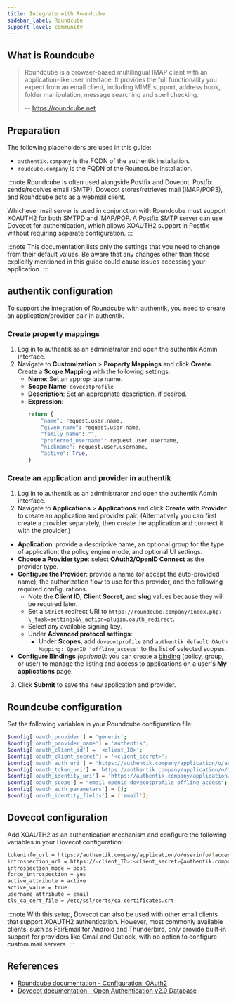 ```yaml
---
title: Integrate with Roundcube
sidebar_label: Roundcube
support_level: community
---
```


## What is Roundcube

> Roundcube is a browser-based multilingual IMAP client with an application-like user interface. It provides the full functionality you expect from an email client, including MIME support, address book, folder manipulation, message searching and spell checking.
>
> -- https://roundcube.net

## Preparation

The following placeholders are used in this guide:

- `authentik.company` is the FQDN of the authentik installation.
- `roudcube.company` is the FQDN of the Roundcube installation.

:::note
Roundcube is often used alongside Postfix and Dovecot. Postfix sends/receives email (SMTP), Dovecot stores/retrieves mail (IMAP/POP3), and Roundcube acts as a webmail client.

Whichever mail server is used in conjunction with Roundcube must support XOAUTH2 for both SMTPD and IMAP/POP. A Postfix SMTP server can use Dovecot for authentication, which allows XOAUTH2 support in Postfix without requiring separate configuration.
:::

:::note
This documentation lists only the settings that you need to change from their default values. Be aware that any changes other than those explicitly mentioned in this guide could cause issues accessing your application.
:::

## authentik configuration

To support the integration of Roundcube with authentik, you need to create an application/provider pair in authentik.

### Create property mappings

1. Log in to authentik as an administrator and open the authentik Admin interface.
2. Navigate to **Customization** > **Property Mappings** and click **Create**. Create a **Scope Mapping** with the following settings:
    - **Name**: Set an appropriate name.
    - **Scope Name**: `dovecotprofile`
    - **Description**: Set an appropriate description, if desired.
    - **Expression**:
        ```python
        return {
            "name": request.user.name,
            "given_name": request.user.name,
            "family_name": "",
            "preferred_username": request.user.username,
            "nickname": request.user.username,
            "active": True,
        }
        ```

### Create an application and provider in authentik

1. Log in to authentik as an administrator and open the authentik Admin interface.
2. Navigate to **Applications** > **Applications** and click **Create with Provider** to create an application and provider pair. (Alternatively you can first create a provider separately, then create the application and connect it with the provider.)

- **Application**: provide a descriptive name, an optional group for the type of application, the policy engine mode, and optional UI settings.
- **Choose a Provider type**: select **OAuth2/OpenID Connect** as the provider type.
- **Configure the Provider**: provide a name (or accept the auto-provided name), the authorization flow to use for this provider, and the following required configurations.
    - Note the **Client ID**, **Client Secret**, and **slug** values because they will be required later.
    - Set a `Strict` redirect URI to `https://roundcube.company/index.php?\_task=settings&\_action=plugin.oauth_redirect`.
    - Select any available signing key.
    - Under **Advanced protocol settings**:
        - Under **Scopes**, add `dovecotprofile` and `authentik default OAuth Mapping: OpenID 'offline_access'` to the list of selected scopes.
- **Configure Bindings** _(optional)_: you can create a [binding](/docs/add-secure-apps/flows-stages/bindings/) (policy, group, or user) to manage the listing and access to applications on a user's **My applications** page.

3. Click **Submit** to save the new application and provider.

## Roundcube configuration

Set the following variables in your Roundcube configuration file:

```sh title="config/config.inc.php"
$config['oauth_provider'] = 'generic';
$config['oauth_provider_name'] = 'authentik';
$config['oauth_client_id'] = '<client_ID>';
$config['oauth_client_secret'] = '<client_secret>';
$config['oauth_auth_uri'] = 'https://authentik.company/application/o/authorize/';
$config['oauth_token_uri'] = 'https://authentik.company/application/o/token/';
$config['oauth_identity_uri'] = 'https://authentik.company/application/o/userinfo/';
$config['oauth_scope'] = "email openid dovecotprofile offline_access";
$config['oauth_auth_parameters'] = [];
$config['oauth_identity_fields'] = ['email'];
```

## Dovecot configuration

Add XOAUTH2 as an authentication mechanism and configure the following variables in your Dovecot configuration:

```sh title="/etc/dovecot/dovecot.conf"
tokeninfo_url = https://authentik.company/application/o/userinfo/?access_token=
introspection_url = https://<client_ID>:<client_secret>@authentik.company/application/o/introspect/
introspection_mode = post
force_introspection = yes
active_attribute = active
active_value = true
username_attribute = email
tls_ca_cert_file = /etc/ssl/certs/ca-certificates.crt
```

:::note
With this setup, Dovecot can also be used with other email clients that support XOAUTH2 authentication. However, most commonly available clients, such as FairEmail for Android and Thunderbird, only provide built-in support for providers like Gmail and Outlook, with no option to configure custom mail servers.
:::

## References

- [Roundcube documentation - Configuration: OAuth2](https://github.com/roundcube/roundcubemail/wiki/Configuration:-OAuth2)
- [Dovecot documentation - Open Authentication v2.0 Database](https://doc.dovecot.org/main/core/config/auth/databases/oauth2.html)
